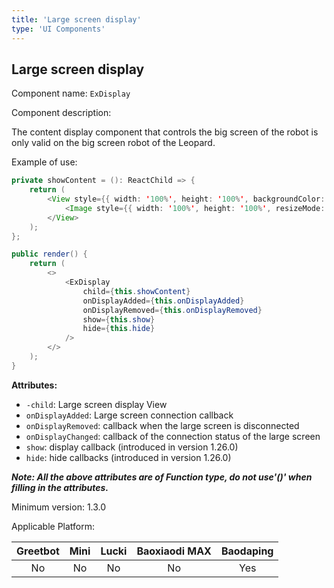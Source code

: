 ```yaml
---
title: 'Large screen display'
type: 'UI Components'
---
```


## Large screen display

Component name: `ExDisplay`

Component description: 

The content display component that controls the big screen of the robot is only valid on the big screen robot of the Leopard.

Example of use:

```java
private showContent = (): ReactChild => {
    return (
        <View style={{ width: '100%', height: '100%', backgroundColor:'black' }}>
            <Image style={{ width: '100%', height: '100%', resizeMode:'contain' }} source={require('picture path')}/>
        </View>
    );
};

public render() {
    return (
        <>
            <ExDisplay
                child={this.showContent}
                onDisplayAdded={this.onDisplayAdded}
                onDisplayRemoved={this.onDisplayRemoved}
                show={this.show}
                hide={this.hide}
            />
        </>
    );
}
```

**Attributes:**

- `-child`: Large screen display View
- `onDisplayAdded`: Large screen connection callback
- `onDisplayRemoved`: callback when the large screen is disconnected
- `onDisplayChanged`: callback of the connection status of the large screen
- `show`: display callback (introduced in version 1.26.0)
- `hide`: hide callbacks (introduced in version 1.26.0)

***Note: All the above attributes are of Function type, do not use'()' when filling in the attributes.***

Minimum version: 1.3.0

Applicable Platform:

<div class="fixed-table bordered-table">

|Greetbot|Mini|Lucki|Baoxiaodi MAX|Baodaping|
|:-:|:-:|:-:|:-:|:-:|
|No|No|No|No|Yes|

</div>
